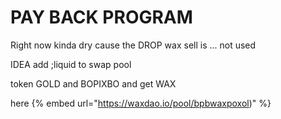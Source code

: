 # PAY BACK PROGRAM

Right now kinda dry cause the DROP wax sell is ... not used

IDEA add ;liquid to swap pool 

token 
GOLD and BOPIXBO 
and get WAX 

here
{% embed url="https://waxdao.io/pool/bpbwaxpoxol)" %}
